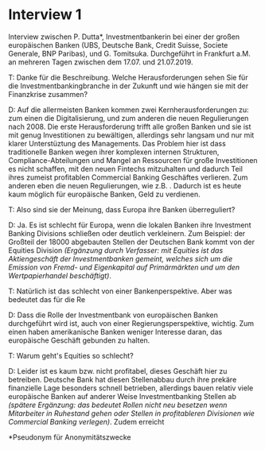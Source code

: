 # Interview 1
Interview zwischen P. Dutta*, Investmentbankerin bei einer der großen europäischen Banken (UBS, Deutsche Bank, Credit Suisse, Societe Generale, BNP Paribas), und G. Tomitsuka.
Durchgeführt in Frankfurt a.M. an mehreren Tagen zwischen dem 17.07. und 21.07.2019.

T: Danke für die Beschreibung. Welche Herausforderungen sehen Sie für die Investmentbankingbranche in der Zukunft und wie
 hängen sie mit der Finanzkrise zusammen?
 
D: Auf die allermeisten Banken kommen zwei Kernherausforderungen zu: zum einen die Digitalisierung, und zum anderen die neuen Regulierungen nach 2008. Die erste Herausforderung trifft alle großen Banken und sie ist mit genug Investitionen zu bewältigen, allerdings sehr langsam und nur mit klarer Unterstüztung des Managements. Das Problem hier ist dass traditionelle Banken wegen ihrer komplexen internen Strukturen, Compliance-Abteilungen und Mangel an Ressourcen für große Investitionen es nicht schaffen, mit den neuen Fintechs mitzuhalten und dadurch Teil ihres zumeist profitablen Commercial Banking Geschäftes verlieren.
Zum anderen eben die neuen Regulierungen, wie z.B. <TODO>. Dadurch ist es heute kaum möglich für europäische Banken, Geld zu verdienen.
 
T: Also sind sie der Meinung, dass Europa ihre Banken überreguliert?

D: Ja. Es ist schlecht für Europa, wenn die lokalen Banken ihre Investment Banking Divisions schließen oder deutlich verkleinern. Zum Beispiel: der Großteil der 18000 abgebauten Stellen der Deutschen Bank kommt von der Equities Division _(Ergänzung durch Verfasser: mit Equities ist das Aktiengeschäft der Investmentbanken gemeint, welches sich um die Emission von Fremd- und Eigenkapital auf Primärmärkten und um den Wertpapierhandel beschäftigt)_. 

T: Natürlich ist das schlecht von einer Bankenperspektive. Aber was bedeutet das für die Re

D: Dass die Rolle der Investmentbank von europäischen Banken durchgeführt wird ist, auch von einer Regierungsperspektive, wichtig. Zum einen haben amerikanische Banken weniger Interesse daran, das europäische Geschäft gebunden zu halten.

T: Warum geht's Equities so schlecht?

D: Leider ist es kaum bzw. nicht profitabel, dieses Geschäft hier zu betreiben. Deutsche Bank hat diesen Stellenabbau durch ihre prekäre finanzielle Lage besonders schnell betrieben, allerdings bauen relativ viele europäische Banken auf anderer Weise Investmentbanking Stellen ab _(spätere Ergänzung: das bedeutet Rollen nicht neu besetzen wenn Mitarbeiter in Ruhestand gehen oder Stellen in profitableren Divisionen wie Commercial Banking verlegen)_. Zudem erreicht 


*Pseudonym für Anonymitätszwecke

